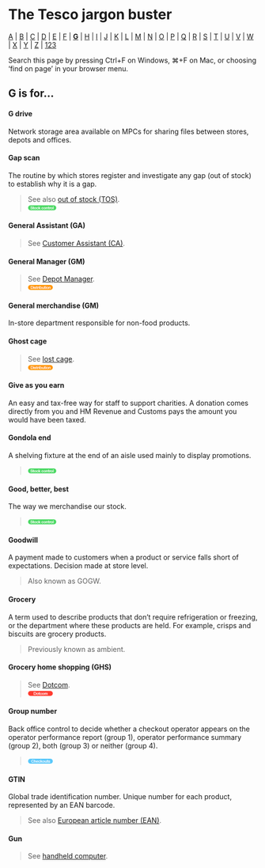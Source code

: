 # The Tesco jargon buster

[A](a.md) | [B](b.md) | [C](c.md) | [D](d.md) | [E](e.md) | [F](f.md) | [**G**](g.md) | [H](h.md) | [I](i.md) | [J](j.md) | [K](k.md) | [L](l.md) | [M](m.md) | [N](n.md) | [O](o.md) | [P](p.md) | [Q](q.md) | [R](r.md) | [S](s.md) | [T](t.md) | [U](u.md) | [V](v.md) | [W](w.md) | [X](x.md) | [Y](y.md) | [Z](z.md) | [123](123.md)

Search this page by pressing Ctrl+F on Windows, ⌘+F on Mac, or choosing ‘find on page’ in your browser menu.

## G is for…

#### G drive
Network storage area available on MPCs for sharing files between stores, depots and offices.

#### Gap scan
The routine by which stores register and investigate any gap (out of stock) to establish why it is a gap.  
> See also [out of stock (TOS)](o.md#out-of-stock-tos).  
> ![Stock control](assets/images/tag-stockcontrol.png)

#### General Assistant (GA)
> See [Customer Assistant (CA)](c.md#customer-assistant-ca).

#### General Manager (GM)
> See [Depot Manager](d.md#depot-manager).  
> ![Distribution](assets/images/tag-distribution.png)

#### General merchandise (GM)
In-store department responsible for non-food products.

#### Ghost cage
> See [lost cage](l.md#lost-cage).  
> ![Distribution](assets/images/tag-distribution.png)

#### Give as you earn
An easy and tax-free way for staff to support charities. A donation comes directly from you and HM Revenue and Customs pays the amount you would have been taxed.

#### Gondola end
A shelving fixture at the end of an aisle used mainly to display promotions.  
> ![Stock control](assets/images/tag-stockcontrol.png)

#### Good, better, best
The way we merchandise our stock.  
> ![Stock control](assets/images/tag-stockcontrol.png)

#### Goodwill
A payment made to customers when a product or service falls short of expectations. Decision made at store level.
> Also known as GOGW.

#### Grocery
A term used to describe products that don’t require refrigeration or freezing, or the department where these products are held. For example, crisps and biscuits are grocery products.
> Previously known as ambient.

#### Grocery home shopping (GHS)
> See [Dotcom](d.md#dotcom).  
> ![Dotcom](assets/images/tag-dotcom.png)

#### Group number
Back office control to decide whether a checkout operator appears on the operator performance report (group 1), operator performance summary (group 2), both (group 3) or neither (group 4).  
> ![Checkouts](assets/images/tag-checkouts.png)

#### GTIN
Global trade identification number. Unique number for each product, represented by an EAN barcode.
> See also [European article number (EAN)](e.md#european-article-number-ean).

#### Gun
> See [handheld computer](h.md#handheld-computer).
